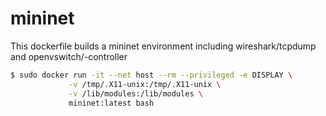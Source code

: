 mininet
=======


This dockerfile builds a mininet environment including wireshark/tcpdump and openvswitch/-controller


```bash
$ sudo docker run -it --net host --rm --privileged -e DISPLAY \
             -v /tmp/.X11-unix:/tmp/.X11-unix \
             -v /lib/modules:/lib/modules \
             mininet:latest bash
```